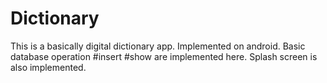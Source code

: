 # Dictionary

This is a basically digital dictionary app. Implemented on android. Basic database operation #insert #show are implemented here. Splash screen is also implemented.
